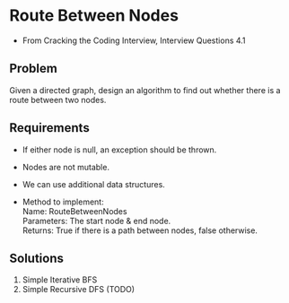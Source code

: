 # Route Between Nodes
- From Cracking the Coding Interview, Interview Questions 4.1

## Problem
Given a directed graph, design an algorithm to find out whether there is a route
between two nodes.

## Requirements
- If either node is null, an exception should be thrown.

- Nodes are not mutable.

- We can use additional data structures.

- Method to implement:  
Name: RouteBetweenNodes  
Parameters: The start node & end node.  
Returns: True if there is a path between nodes, false otherwise.  
 
## Solutions
1. Simple Iterative BFS
2. Simple Recursive DFS (TODO)